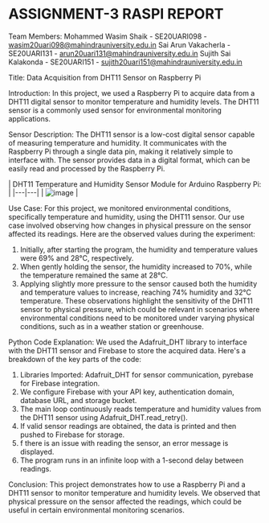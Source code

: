 # ASSIGNMENT-3 RASPI REPORT

Team Members:
Mohammed Wasim Shaik - SE20UARI098 - wasim20uari098@mahindrauniversity.edu.in
Sai Arun Vakacherla - SE20UARI131 - arun20uari131@mahindrauniversity.edu.in
Sujith Sai Kalakonda - SE20UARI151 - sujith20uari151@mahindrauniversity.edu.in 

Title: Data Acquisition from DHT11 Sensor on Raspberry Pi

Introduction:
In this project, we used a Raspberry Pi to acquire data from a DHT11 digital sensor to monitor temperature and humidity levels. The DHT11 sensor is a commonly used sensor for environmental monitoring applications.

Sensor Description:
The DHT11 sensor is a low-cost digital sensor capable of measuring temperature and humidity. It communicates with the Raspberry Pi through a single data pin, making it relatively simple to interface with. The sensor provides data in a digital format, which can be easily read and processed by the Raspberry Pi.

| DHT11 Temperature and Humidity Sensor Module for Arduino Raspberry Pi: |
|---|---|
| ![image](https://github.com/sujithsai-kalakonda/se20uari151_assign3_RasPi/assets/108214819/2f7191a6-6e28-4bed-a167-284fdeb52383) |

Use Case:
For this project, we monitored environmental conditions, specifically temperature and humidity, using the DHT11 sensor. Our use case involved observing how changes in physical pressure on the sensor affected its readings. Here are the observed values during the experiment:
1. Initially, after starting the program, the humidity and temperature values were 69% and 28°C, respectively.
2. When gently holding the sensor, the humidity increased to 70%, while the temperature remained the same at 28°C.
3. Applying slightly more pressure to the sensor caused both the humidity and temperature values to increase, reaching 74% humidity and 32°C temperature.
These observations highlight the sensitivity of the DHT11 sensor to physical pressure, which could be relevant in scenarios where environmental conditions need to be monitored under varying physical conditions, such as in a weather station or greenhouse.

Python Code Explanation:
We used the Adafruit_DHT library to interface with the DHT11 sensor and Firebase to store the acquired data. Here's a breakdown of the key parts of the code:
1. Libraries Imported: Adafruit_DHT for sensor communication, pyrebase for Firebase integration.
2. We configure Firebase with your API key, authentication domain, database URL, and storage bucket.
3. The main loop continuously reads temperature and humidity values from the DHT11 sensor using Adafruit_DHT.read_retry().
4. If valid sensor readings are obtained, the data is printed and then pushed to Firebase for storage.
5. f there is an issue with reading the sensor, an error message is displayed.
6. The program runs in an infinite loop with a 1-second delay between readings.

Conclusion:
This project demonstrates how to use a Raspberry Pi and a DHT11 sensor to monitor temperature and humidity levels. We observed that physical pressure on the sensor affected the readings, which could be useful in certain environmental monitoring scenarios.
